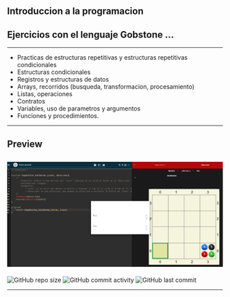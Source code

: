 ## Introduccion a la programacion
## Ejercicios con el lenguaje Gobstone ...

----

- Practicas de estructuras repetitivas y estructuras repetitivas condicionales 
- Estructuras condicionales
- Registros y estructuras de datos
- Arrays, recorridos (busqueda, transformacion, procesamiento)
- Listas, operaciones
- Contratos
- Variables, uso de parametros y argumentos
- Funciones y procedimientos.

----

## Preview

![captura](https://github.com/eliasescalante/ejercicios_logica_con_gobstone/blob/main/Capture.JPG)
----

![GitHub repo size](https://img.shields.io/github/repo-size/eliasescalante/ejercicios_logica_con_gobstone
)
![GitHub commit activity](https://img.shields.io/github/commit-activity/m/eliasescalante/ejercicios_logica_con_gobstone
)
![GitHub last commit](https://img.shields.io/github/last-commit/eliasescalante/ejercicios_logica_con_gobstone
)

----
